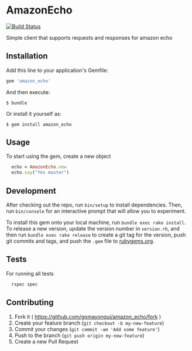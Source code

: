 # AmazonEcho

[![Build Status](https://circleci.com/gh/gomayonqui/amazon_echo.png?style=shield)](https://circleci.com/gh/gomayonqui/amazon_echo)

Simple client that supports requests and responses for amazon echo


## Installation

Add this line to your application's Gemfile:

```ruby
gem 'amazon_echo'
```

And then execute:

    $ bundle

Or install it yourself as:

    $ gem install amazon_echo

## Usage
To start using the gem, create a new object
```ruby
  echo = AmazonEcho.new
  echo.say("Yes master")
```

## Development

After checking out the repo, run `bin/setup` to install dependencies. Then, run `bin/console` for an interactive prompt that will allow you to experiment.

To install this gem onto your local machine, run `bundle exec rake install`. To release a new version, update the version number in `version.rb`, and then run `bundle exec rake release` to create a git tag for the version, push git commits and tags, and push the `.gem` file to [rubygems.org](https://rubygems.org).

## Tests

For running all tests
```ruby
  rspec spec
```

## Contributing

1. Fork it ( https://github.com/gomayonqui/amazon_echo/fork )
2. Create your feature branch (`git checkout -b my-new-feature`)
3. Commit your changes (`git commit -am 'Add some feature'`)
4. Push to the branch (`git push origin my-new-feature`)
5. Create a new Pull Request
